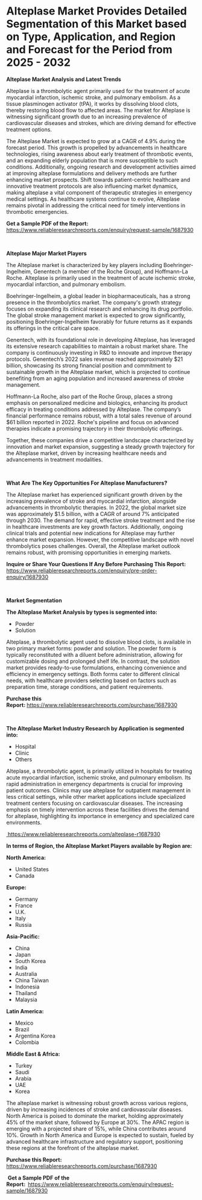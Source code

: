 <p><h1>Alteplase Market Provides Detailed Segmentation of this Market based on Type, Application, and Region and Forecast for the Period from 2025 - 2032</h1></p><p><strong>Alteplase Market Analysis and Latest Trends</strong></p>
<p><p>Alteplase is a thrombolytic agent primarily used for the treatment of acute myocardial infarction, ischemic stroke, and pulmonary embolism. As a tissue plasminogen activator (tPA), it works by dissolving blood clots, thereby restoring blood flow to affected areas. The market for Alteplase is witnessing significant growth due to an increasing prevalence of cardiovascular diseases and strokes, which are driving demand for effective treatment options.</p><p>The Alteplase Market is expected to grow at a CAGR of 4.9% during the forecast period. This growth is propelled by advancements in healthcare technologies, rising awareness about early treatment of thrombotic events, and an expanding elderly population that is more susceptible to such conditions. Additionally, ongoing research and development activities aimed at improving alteplase formulations and delivery methods are further enhancing market prospects. Shift towards patient-centric healthcare and innovative treatment protocols are also influencing market dynamics, making alteplase a vital component of therapeutic strategies in emergency medical settings. As healthcare systems continue to evolve, Alteplase remains pivotal in addressing the critical need for timely interventions in thrombotic emergencies.</p></p>
<p><strong>Get a Sample PDF of the Report:&nbsp;</strong> <a href="https://www.reliableresearchreports.com/enquiry/request-sample/1687930?utm_campaign=3066&utm_medium=2&utm_source=Github&utm_content=ia&utm_term=19042025&utm_id=alteplase">https://www.reliableresearchreports.com/enquiry/request-sample/1687930</a></p>
<p>&nbsp;</p>
<p><strong>Alteplase Major Market Players</strong></p>
<p><p>The Alteplase market is characterized by key players including Boehringer-Ingelheim, Genentech (a member of the Roche Group), and Hoffmann-La Roche. Alteplase is primarily used in the treatment of acute ischemic stroke, myocardial infarction, and pulmonary embolism. </p><p>Boehringer-Ingelheim, a global leader in biopharmaceuticals, has a strong presence in the thrombolytics market. The company's growth strategy focuses on expanding its clinical research and enhancing its drug portfolio. The global stroke management market is expected to grow significantly, positioning Boehringer-Ingelheim favorably for future returns as it expands its offerings in the critical care space. </p><p>Genentech, with its foundational role in developing Alteplase, has leveraged its extensive research capabilities to maintain a robust market share. The company is continuously investing in R&D to innovate and improve therapy protocols. Genentech’s 2022 sales revenue reached approximately $21 billion, showcasing its strong financial position and commitment to sustainable growth in the Alteplase market, which is projected to continue benefiting from an aging population and increased awareness of stroke management.</p><p>Hoffmann-La Roche, also part of the Roche Group, places a strong emphasis on personalized medicine and biologics, enhancing its product efficacy in treating conditions addressed by Alteplase. The company’s financial performance remains robust, with a total sales revenue of around $61 billion reported in 2022. Roche's pipeline and focus on advanced therapies indicate a promising trajectory in their thrombolytic offerings.</p><p>Together, these companies drive a competitive landscape characterized by innovation and market expansion, suggesting a steady growth trajectory for the Alteplase market, driven by increasing healthcare needs and advancements in treatment modalities.</p></p>
<p>&nbsp;</p>
<p><strong>What Are The Key Opportunities For Alteplase Manufacturers?</strong></p>
<p><p>The Alteplase market has experienced significant growth driven by the increasing prevalence of stroke and myocardial infarction, alongside advancements in thrombolytic therapies. In 2022, the global market size was approximately $1.5 billion, with a CAGR of around 7% anticipated through 2030. The demand for rapid, effective stroke treatment and the rise in healthcare investments are key growth factors. Additionally, ongoing clinical trials and potential new indications for Alteplase may further enhance market expansion. However, the competitive landscape with novel thrombolytics poses challenges. Overall, the Alteplase market outlook remains robust, with promising opportunities in emerging markets.</p></p>
<p><strong>Inquire or Share Your Questions If Any Before Purchasing This Report:</strong> <a href="https://www.reliableresearchreports.com/enquiry/pre-order-enquiry/1687930?utm_campaign=3066&utm_medium=2&utm_source=Github&utm_content=ia&utm_term=19042025&utm_id=alteplase">https://www.reliableresearchreports.com/enquiry/pre-order-enquiry/1687930</a></p>
<p>&nbsp;</p>
<p><strong>Market Segmentation</strong></p>
<p><strong>The Alteplase Market Analysis by types is segmented into:</strong></p>
<p><ul><li>Powder</li><li>Solution</li></ul></p>
<p><p>Alteplase, a thrombolytic agent used to dissolve blood clots, is available in two primary market forms: powder and solution. The powder form is typically reconstituted with a diluent before administration, allowing for customizable dosing and prolonged shelf life. In contrast, the solution market provides ready-to-use formulations, enhancing convenience and efficiency in emergency settings. Both forms cater to different clinical needs, with healthcare providers selecting based on factors such as preparation time, storage conditions, and patient requirements.</p></p>
<p><strong>Purchase this Report:&nbsp;</strong><a href="https://www.reliableresearchreports.com/purchase/1687930?utm_campaign=3066&utm_medium=2&utm_source=Github&utm_content=ia&utm_term=19042025&utm_id=alteplase">https://www.reliableresearchreports.com/purchase/1687930</a></p>
<p>&nbsp;</p>
<p><strong>The Alteplase Market Industry Research by Application is segmented into:</strong></p>
<p><ul><li>Hospital</li><li>Clinic</li><li>Others</li></ul></p>
<p><p>Alteplase, a thrombolytic agent, is primarily utilized in hospitals for treating acute myocardial infarction, ischemic stroke, and pulmonary embolism. Its rapid administration in emergency departments is crucial for improving patient outcomes. Clinics may use alteplase for outpatient management in less critical settings, while other market applications include specialized treatment centers focusing on cardiovascular diseases. The increasing emphasis on timely intervention across these facilities drives the demand for alteplase, highlighting its importance in emergency and specialized care environments.</p></p>
<p><a href="https://www.reliableresearchreports.com/alteplase-r1687930?utm_campaign=3066&utm_medium=2&utm_source=Github&utm_content=ia&utm_term=19042025&utm_id=alteplase">&nbsp;https://www.reliableresearchreports.com/alteplase-r1687930</a></p>
<p><strong>In terms of Region, the Alteplase Market Players available by Region are:</strong></p>
<p>
    <p> <strong> North America: </strong>
        <ul>
            <li>United States</li>
            <li>Canada</li>
        </ul>
        </p> 
    <p> <strong> Europe: </strong>
        <ul>
            <li>Germany</li>
            <li>France</li>
            <li>U.K.</li>
            <li>Italy</li>
            <li>Russia</li>
        </ul>
        </p> 
    <p> <strong> Asia-Pacific: </strong>
        <ul>
            <li>China</li>
            <li>Japan</li>
            <li>South Korea</li>
            <li>India</li>
            <li>Australia</li>
            <li>China Taiwan</li>
            <li>Indonesia</li>
            <li>Thailand</li>
            <li>Malaysia</li>
        </ul>
        </p> 
    <p> <strong> Latin America: </strong>
        <ul>
            <li>Mexico</li>
            <li>Brazil</li>
            <li>Argentina Korea</li>
            <li>Colombia</li>
        </ul>
        </p> 
    <p> <strong> Middle East & Africa: </strong>
        <ul>
            <li>Turkey</li>
            <li>Saudi</li>
            <li>Arabia</li>
            <li>UAE</li>
            <li>Korea</li>
        </ul>
    </p>
    </p>
<p><p>The alteplase market is witnessing robust growth across various regions, driven by increasing incidences of stroke and cardiovascular diseases. North America is poised to dominate the market, holding approximately 45% of the market share, followed by Europe at 30%. The APAC region is emerging with a projected share of 15%, while China contributes around 10%. Growth in North America and Europe is expected to sustain, fueled by advanced healthcare infrastructure and regulatory support, positioning these regions at the forefront of the alteplase market.</p></p>
<p><strong>Purchase this Report: </strong><a href="https://www.reliableresearchreports.com/purchase/1687930?utm_campaign=3066&utm_medium=2&utm_source=Github&utm_content=ia&utm_term=19042025&utm_id=alteplase">https://www.reliableresearchreports.com/purchase/1687930</a></p>
<p>&nbsp;<strong>Get a Sample PDF of the Report:&nbsp;&nbsp;</strong><a href="https://www.reliableresearchreports.com/enquiry/request-sample/1687930?utm_campaign=3066&utm_medium=2&utm_source=Github&utm_content=ia&utm_term=19042025&utm_id=alteplase">https://www.reliableresearchreports.com/enquiry/request-sample/1687930</a></p>
<p><strong></strong></p>
<p><p></p><p></p><p></p></p>